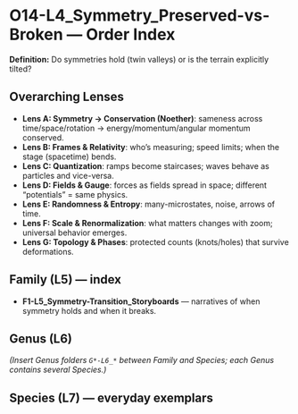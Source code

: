 # O14-L4_Symmetry_Preserved-vs-Broken — Order Index
**Definition:** Do symmetries hold (twin valleys) or is the terrain explicitly tilted?

## Overarching Lenses

- **Lens A: Symmetry -> Conservation (Noether)**: sameness across time/space/rotation → energy/momentum/angular momentum conserved.
- **Lens B: Frames & Relativity**: who’s measuring; speed limits; when the stage (spacetime) bends.
- **Lens C: Quantization**: ramps become staircases; waves behave as particles and vice-versa.
- **Lens D: Fields & Gauge**: forces as fields spread in space; different “potentials” = same physics.
- **Lens E: Randomness & Entropy**: many-microstates, noise, arrows of time.
- **Lens F: Scale & Renormalization**: what matters changes with zoom; universal behavior emerges.
- **Lens G: Topology & Phases**: protected counts (knots/holes) that survive deformations.

## Family (L5) — index
- **F1-L5_Symmetry-Transition_Storyboards** — narratives of when symmetry holds and when it breaks.

## Genus (L6)

_(Insert Genus folders `G*-L6_*` between Family and Species; each Genus contains several Species.)_

## Species (L7) — everyday exemplars
